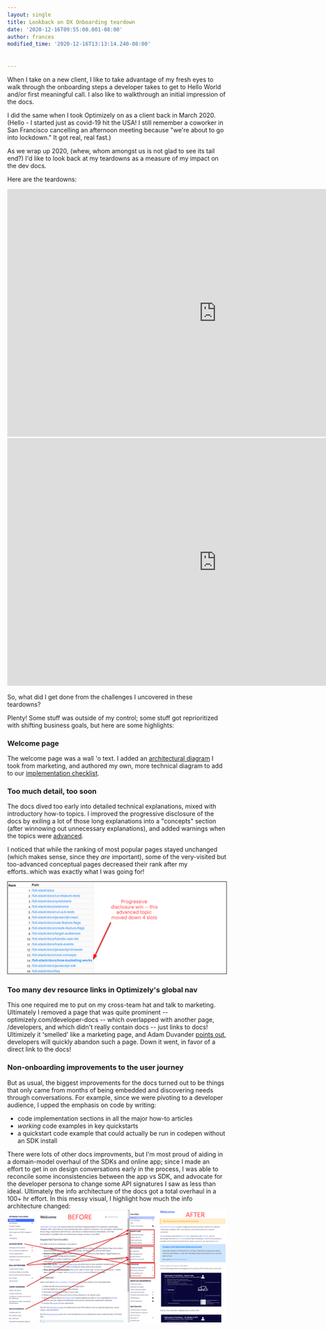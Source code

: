 ```yaml
---
layout: single
title: Lookback on DX Onboarding teardown
date: '2020-12-16T09:55:00.001-08:00'
author: frances
modified_time: '2020-12-16T13:13:14.240-08:00'


---
```


When I take on a new client, I like to take advantage of my fresh eyes to walk through the onboarding steps a developer takes to get to Hello World and/or first meaningful call.  I also like to walkthrough an initial impression of the docs.


I did the same when I took Optimizely on as a client back in March 2020. (Hello - I started just as covid-19 hit the USA! I still remember a coworker in San Francisco cancelling an afternoon meeting because "we're about to go into lockdown." It got real, real fast.)

As we wrap up 2020, (whew, whom amongst us is not glad to see its tail end?) I'd like to look back at my teardowns as a measure of my impact on the dev docs. 

Here are the teardowns:

<iframe src="https://docs.google.com/presentation/d/e/2PACX-1vQOG4mNWEJE-SiDPcxYJzK1SRhte8RaOnF8d_ZuxHH6da0JGCyE9AyrkzG04qtOWEsoQDi6QWCeSxHd/embed?start=false&loop=false&delayms=5000" frameborder="0" width="960" height="569" allowfullscreen="true" mozallowfullscreen="true" webkitallowfullscreen="true"></iframe>


<iframe src="https://docs.google.com/presentation/d/e/2PACX-1vT0yeU_IJPUrYDH0BVVpQZYrCaK791BIjaNe5eZz-HQf4cddy7Oq_nuwPJjq_QldIwEINrd3TndGCJU/embed?start=false&loop=false&delayms=5000" frameborder="0" width="960" height="569" allowfullscreen="true" mozallowfullscreen="true" webkitallowfullscreen="true"></iframe>


So, what did I get done from the challenges I uncovered in these teardowns? 

Plenty! Some stuff was outside of my control; some stuff got reprioritized with shifting business goals, but here are some highlights:

### Welcome page
The welcome page was a wall 'o text. I added an [architectural diagram](https://docs.developers.optimizely.com/full-stack/docs/welcome) I took from marketing, and authored my own, more technical diagram to add to our [implementation checklist](https://docs.developers.optimizely.com/full-stack/docs/implementation-checklist).

### Too much detail, too soon
The docs dived too early into detailed technical explanations, mixed with introductory how-to topics. I improved the progressive disclosure of the docs by exiling a lot of those long explanations into a "concepts" section (after winnowing out unnecessary explanations), and added warnings when the topics were [advanced](https://docs.developers.optimizely.com/full-stack/docs/how-bucketing-works).

I noticed that while the ranking of most popular pages stayed unchanged (which makes sense, since they *are* important), some of the very-visited but too-advanced conceptual pages decreased their rank after my efforts..which was exactly what I was going for!

![image](/assets/images/optim-metrics.png)


### Too many dev resource links in Optimizely's global nav
This one required me to put on my cross-team hat and talk to marketing. Ultimately I removed a page that was quite prominent -- optimizely.com/developer-docs -- which overlapped with another page, /developers, and which didn't really contain docs -- just links to docs!  Ultimizely it 'smelled' like a marketing page, and Adam Duvander [points out](https://everydeveloper.com/evaluate-documentation-like-a-developer/), developers will quickly abandon such a page. Down it went, in favor of a direct link to the docs!   


### Non-onboarding improvements to the user journey

But as usual, the biggest improvements for the docs turned out to be things that only came from months of being embedded and discovering needs through conversations. For example, since we were pivoting to a developer audience, I upped the emphasis on code by writing:
- code implementation sections in all the major how-to articles
- *working* code examples in key quickstarts
- a quickstart code example that could actually be run in codepen without an SDK install 

There were lots of other docs improvments, but I'm most proud of aiding in a domain-model overhaul of the SDKs and online app; since I made an effort to get in on design conversations early in the process, I was able to reconcile some inconsistencies between the app vs SDK, and advocate for the developer persona to change some API signatures I saw as less than ideal. Ultimately the info architecture of the docs got a total overhaul in a 100+ hr effort. In this messy visual, I highlight how much the info architecture changed:
![image](/assets/images/optim-before-after.png)








